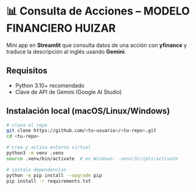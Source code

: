 # 📊 Consulta de Acciones – MODELO FINANCIERO HUIZAR

Mini app en **Streamlit** que consulta datos de una acción con **yfinance** y traduce la descripción al inglés usando **Gemini**.

## Requisitos
- Python 3.10+ recomendado
- Clave de API de Gemini (Google AI Studio)

## Instalación local (macOS/Linux/Windows)
```bash
# clona el repo
git clone https://github.com/<tu-usuario>/<tu-repo>.git
cd <tu-repo>

# crea y activa entorno virtual
python3 -m venv .venv
source .venv/bin/activate  # en Windows: .venv\Scripts\activate

# instala dependencias
python -m pip install --upgrade pip
pip install -r requirements.txt
